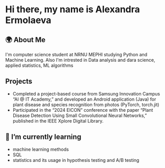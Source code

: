 # Hi there, my name is Alexandra Ermolaeva
 


## 🌍 About Me
I'm computer science student at NRNU MEPHI studying Python and Machine Learning. Also I'm intrested in Data analysis and dara science, applied statistics, ML algorithms



## Projects
 - Completed a project-based course from Samsung Innovation Campus “AI @ IT Academy,” and developed an Android application (Java) for plant disease and species recognition from photos (PyTorch, torch.jit)
 - Participated in the “2024 EICON” conference with the paper “Plant Disease Detection Using Small Convolutional Neural Networks,” published in the IEEE Xplore Digital Library.

## 🌱 I’m currently learning
 - machine learning methods
 - SQL
 - statistics and its usage in hypothesis testing and A/B testing
